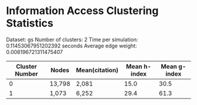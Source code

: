 # Information Access Clustering Statistics

Dataset: gs
Number of clusters: 2
Time per simulation: 0.11453067951202392 seconds
Average edge weight: 0.008196721311475407

| Cluster Number | Nodes | Mean(citation) | Mean h-index | Mean g-index |
|------|-------|------|------|------|
| 0 | 13,798| 2,081| 15.0| 30.5|
| 1 | 1,073| 6,252| 29.4| 61.3|
